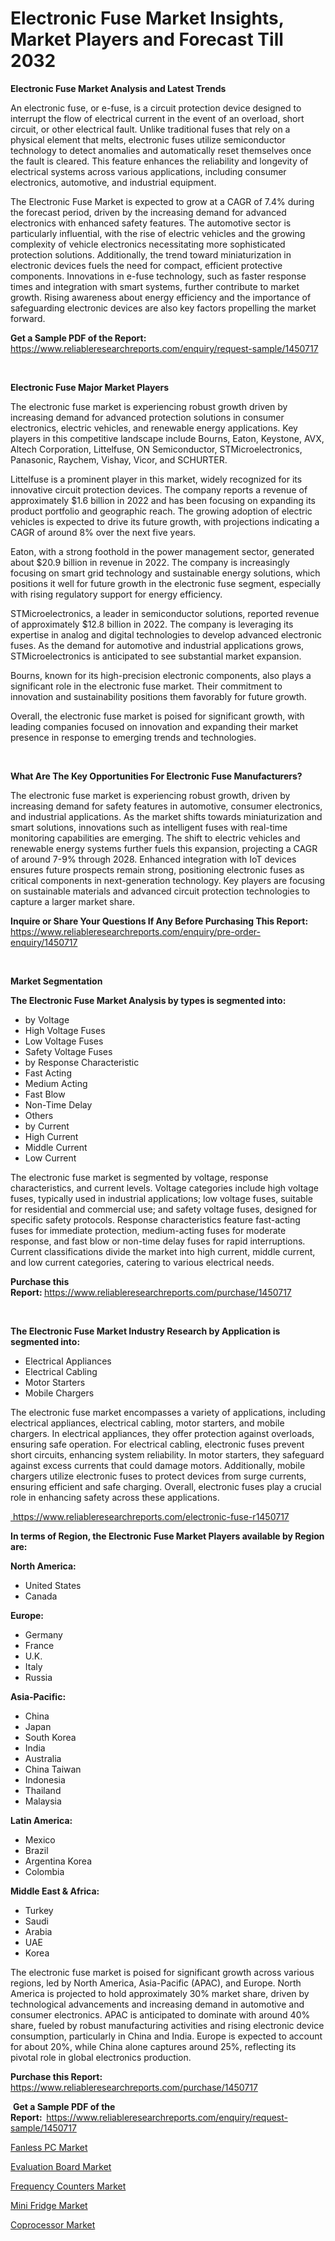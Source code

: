 <p><h1>Electronic Fuse Market Insights, Market Players and Forecast Till 2032</h1></p><p><strong>Electronic Fuse Market Analysis and Latest Trends</strong></p>
<p><p>An electronic fuse, or e-fuse, is a circuit protection device designed to interrupt the flow of electrical current in the event of an overload, short circuit, or other electrical fault. Unlike traditional fuses that rely on a physical element that melts, electronic fuses utilize semiconductor technology to detect anomalies and automatically reset themselves once the fault is cleared. This feature enhances the reliability and longevity of electrical systems across various applications, including consumer electronics, automotive, and industrial equipment.</p><p>The Electronic Fuse Market is expected to grow at a CAGR of 7.4% during the forecast period, driven by the increasing demand for advanced electronics with enhanced safety features. The automotive sector is particularly influential, with the rise of electric vehicles and the growing complexity of vehicle electronics necessitating more sophisticated protection solutions. Additionally, the trend toward miniaturization in electronic devices fuels the need for compact, efficient protective components. Innovations in e-fuse technology, such as faster response times and integration with smart systems, further contribute to market growth. Rising awareness about energy efficiency and the importance of safeguarding electronic devices are also key factors propelling the market forward.</p></p>
<p><strong>Get a Sample PDF of the Report:&nbsp;</strong> <a href="https://www.reliableresearchreports.com/enquiry/request-sample/1450717?utm_campaign=33&utm_medium=2&utm_source=Github&utm_content=ia&utm_term=11022025&utm_id=electronic-fuse">https://www.reliableresearchreports.com/enquiry/request-sample/1450717</a></p>
<p>&nbsp;</p>
<p><strong>Electronic Fuse Major Market Players</strong></p>
<p><p>The electronic fuse market is experiencing robust growth driven by increasing demand for advanced protection solutions in consumer electronics, electric vehicles, and renewable energy applications. Key players in this competitive landscape include Bourns, Eaton, Keystone, AVX, Altech Corporation, Littelfuse, ON Semiconductor, STMicroelectronics, Panasonic, Raychem, Vishay, Vicor, and SCHURTER.</p><p>Littelfuse is a prominent player in this market, widely recognized for its innovative circuit protection devices. The company reports a revenue of approximately $1.6 billion in 2022 and has been focusing on expanding its product portfolio and geographic reach. The growing adoption of electric vehicles is expected to drive its future growth, with projections indicating a CAGR of around 8% over the next five years.</p><p>Eaton, with a strong foothold in the power management sector, generated about $20.9 billion in revenue in 2022. The company is increasingly focusing on smart grid technology and sustainable energy solutions, which positions it well for future growth in the electronic fuse segment, especially with rising regulatory support for energy efficiency.</p><p>STMicroelectronics, a leader in semiconductor solutions, reported revenue of approximately $12.8 billion in 2022. The company is leveraging its expertise in analog and digital technologies to develop advanced electronic fuses. As the demand for automotive and industrial applications grows, STMicroelectronics is anticipated to see substantial market expansion.</p><p>Bourns, known for its high-precision electronic components, also plays a significant role in the electronic fuse market. Their commitment to innovation and sustainability positions them favorably for future growth.</p><p>Overall, the electronic fuse market is poised for significant growth, with leading companies focused on innovation and expanding their market presence in response to emerging trends and technologies.</p></p>
<p>&nbsp;</p>
<p><strong>What Are The Key Opportunities For Electronic Fuse Manufacturers?</strong></p>
<p><p>The electronic fuse market is experiencing robust growth, driven by increasing demand for safety features in automotive, consumer electronics, and industrial applications. As the market shifts towards miniaturization and smart solutions, innovations such as intelligent fuses with real-time monitoring capabilities are emerging. The shift to electric vehicles and renewable energy systems further fuels this expansion, projecting a CAGR of around 7-9% through 2028. Enhanced integration with IoT devices ensures future prospects remain strong, positioning electronic fuses as critical components in next-generation technology. Key players are focusing on sustainable materials and advanced circuit protection technologies to capture a larger market share.</p></p>
<p><strong>Inquire or Share Your Questions If Any Before Purchasing This Report:</strong> <a href="https://www.reliableresearchreports.com/enquiry/pre-order-enquiry/1450717?utm_campaign=33&utm_medium=2&utm_source=Github&utm_content=ia&utm_term=11022025&utm_id=electronic-fuse">https://www.reliableresearchreports.com/enquiry/pre-order-enquiry/1450717</a></p>
<p>&nbsp;</p>
<p><strong>Market Segmentation</strong></p>
<p><strong>The Electronic Fuse Market Analysis by types is segmented into:</strong></p>
<p><ul><li>by Voltage</li><li>High Voltage Fuses</li><li>Low Voltage Fuses</li><li>Safety Voltage Fuses</li><li>by Response Characteristic</li><li>Fast Acting</li><li>Medium Acting</li><li>Fast Blow</li><li>Non-Time Delay</li><li>Others</li><li>by Current</li><li>High Current</li><li>Middle Current</li><li>Low Current</li></ul></p>
<p><p>The electronic fuse market is segmented by voltage, response characteristics, and current levels. Voltage categories include high voltage fuses, typically used in industrial applications; low voltage fuses, suitable for residential and commercial use; and safety voltage fuses, designed for specific safety protocols. Response characteristics feature fast-acting fuses for immediate protection, medium-acting fuses for moderate response, and fast blow or non-time delay fuses for rapid interruptions. Current classifications divide the market into high current, middle current, and low current categories, catering to various electrical needs.</p></p>
<p><strong>Purchase this Report:&nbsp;</strong><a href="https://www.reliableresearchreports.com/purchase/1450717?utm_campaign=33&utm_medium=2&utm_source=Github&utm_content=ia&utm_term=11022025&utm_id=electronic-fuse">https://www.reliableresearchreports.com/purchase/1450717</a></p>
<p>&nbsp;</p>
<p><strong>The Electronic Fuse Market Industry Research by Application is segmented into:</strong></p>
<p><ul><li>Electrical Appliances</li><li>Electrical Cabling</li><li>Motor Starters</li><li>Mobile Chargers</li></ul></p>
<p><p>The electronic fuse market encompasses a variety of applications, including electrical appliances, electrical cabling, motor starters, and mobile chargers. In electrical appliances, they offer protection against overloads, ensuring safe operation. For electrical cabling, electronic fuses prevent short circuits, enhancing system reliability. In motor starters, they safeguard against excess currents that could damage motors. Additionally, mobile chargers utilize electronic fuses to protect devices from surge currents, ensuring efficient and safe charging. Overall, electronic fuses play a crucial role in enhancing safety across these applications.</p></p>
<p><a href="https://www.reliableresearchreports.com/electronic-fuse-r1450717?utm_campaign=33&utm_medium=2&utm_source=Github&utm_content=ia&utm_term=11022025&utm_id=electronic-fuse">&nbsp;https://www.reliableresearchreports.com/electronic-fuse-r1450717</a></p>
<p><strong>In terms of Region, the Electronic Fuse Market Players available by Region are:</strong></p>
<p>
    <p> <strong> North America: </strong>
        <ul>
            <li>United States</li>
            <li>Canada</li>
        </ul>
        </p> 
    <p> <strong> Europe: </strong>
        <ul>
            <li>Germany</li>
            <li>France</li>
            <li>U.K.</li>
            <li>Italy</li>
            <li>Russia</li>
        </ul>
        </p> 
    <p> <strong> Asia-Pacific: </strong>
        <ul>
            <li>China</li>
            <li>Japan</li>
            <li>South Korea</li>
            <li>India</li>
            <li>Australia</li>
            <li>China Taiwan</li>
            <li>Indonesia</li>
            <li>Thailand</li>
            <li>Malaysia</li>
        </ul>
        </p> 
    <p> <strong> Latin America: </strong>
        <ul>
            <li>Mexico</li>
            <li>Brazil</li>
            <li>Argentina Korea</li>
            <li>Colombia</li>
        </ul>
        </p> 
    <p> <strong> Middle East & Africa: </strong>
        <ul>
            <li>Turkey</li>
            <li>Saudi</li>
            <li>Arabia</li>
            <li>UAE</li>
            <li>Korea</li>
        </ul>
    </p>
    </p>
<p><p>The electronic fuse market is poised for significant growth across various regions, led by North America, Asia-Pacific (APAC), and Europe. North America is projected to hold approximately 30% market share, driven by technological advancements and increasing demand in automotive and consumer electronics. APAC is anticipated to dominate with around 40% share, fueled by robust manufacturing activities and rising electronic device consumption, particularly in China and India. Europe is expected to account for about 20%, while China alone captures around 25%, reflecting its pivotal role in global electronics production.</p></p>
<p><strong>Purchase this Report: </strong><a href="https://www.reliableresearchreports.com/purchase/1450717?utm_campaign=33&utm_medium=2&utm_source=Github&utm_content=ia&utm_term=11022025&utm_id=electronic-fuse">https://www.reliableresearchreports.com/purchase/1450717</a></p>
<p>&nbsp;<strong>Get a Sample PDF of the Report:&nbsp;&nbsp;</strong><a href="https://www.reliableresearchreports.com/enquiry/request-sample/1450717?utm_campaign=33&utm_medium=2&utm_source=Github&utm_content=ia&utm_term=11022025&utm_id=electronic-fuse">https://www.reliableresearchreports.com/enquiry/request-sample/1450717</a></p>
<p><strong></strong></p>
<p><p><a href="https://github.com/chongseney974/Market-Research-Report-List-1/blob/main/fanless-pc-market.md?utm_campaign=33&utm_medium=2&utm_source=Github&utm_content=ia&utm_term=11022025&utm_id=electronic-fuse">Fanless PC Market</a></p><p><a href="https://github.com/rosalinebhakta48/Market-Research-Report-List-1/blob/main/evaluation-board-market.md?utm_campaign=33&utm_medium=2&utm_source=Github&utm_content=ia&utm_term=11022025&utm_id=electronic-fuse">Evaluation Board Market</a></p><p><a href="https://github.com/lateshab69/Market-Research-Report-List-1/blob/main/frequency-counters-market.md?utm_campaign=33&utm_medium=2&utm_source=Github&utm_content=ia&utm_term=11022025&utm_id=electronic-fuse">Frequency Counters Market</a></p><p><a href="https://github.com/darenph8er/Market-Research-Report-List-1/blob/main/mini-fridge-market.md?utm_campaign=33&utm_medium=2&utm_source=Github&utm_content=ia&utm_term=11022025&utm_id=electronic-fuse">Mini Fridge Market</a></p><p><a href="https://github.com/nathaliehurles7142/Market-Research-Report-List-1/blob/main/coprocessor-market.md?utm_campaign=33&utm_medium=2&utm_source=Github&utm_content=ia&utm_term=11022025&utm_id=electronic-fuse">Coprocessor Market</a></p></p>